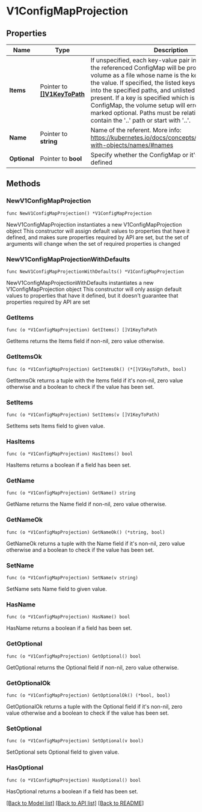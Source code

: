# V1ConfigMapProjection

## Properties

Name | Type | Description | Notes
------------ | ------------- | ------------- | -------------
**Items** | Pointer to [**[]V1KeyToPath**](V1KeyToPath.md) | If unspecified, each key-value pair in the Data field of the referenced ConfigMap will be projected into the volume as a file whose name is the key and content is the value. If specified, the listed keys will be projected into the specified paths, and unlisted keys will not be present. If a key is specified which is not present in the ConfigMap, the volume setup will error unless it is marked optional. Paths must be relative and may not contain the &#39;..&#39; path or start with &#39;..&#39;. | [optional] 
**Name** | Pointer to **string** | Name of the referent. More info: https://kubernetes.io/docs/concepts/overview/working-with-objects/names/#names | [optional] 
**Optional** | Pointer to **bool** | Specify whether the ConfigMap or it&#39;s keys must be defined | [optional] 

## Methods

### NewV1ConfigMapProjection

`func NewV1ConfigMapProjection() *V1ConfigMapProjection`

NewV1ConfigMapProjection instantiates a new V1ConfigMapProjection object
This constructor will assign default values to properties that have it defined,
and makes sure properties required by API are set, but the set of arguments
will change when the set of required properties is changed

### NewV1ConfigMapProjectionWithDefaults

`func NewV1ConfigMapProjectionWithDefaults() *V1ConfigMapProjection`

NewV1ConfigMapProjectionWithDefaults instantiates a new V1ConfigMapProjection object
This constructor will only assign default values to properties that have it defined,
but it doesn't guarantee that properties required by API are set

### GetItems

`func (o *V1ConfigMapProjection) GetItems() []V1KeyToPath`

GetItems returns the Items field if non-nil, zero value otherwise.

### GetItemsOk

`func (o *V1ConfigMapProjection) GetItemsOk() (*[]V1KeyToPath, bool)`

GetItemsOk returns a tuple with the Items field if it's non-nil, zero value otherwise
and a boolean to check if the value has been set.

### SetItems

`func (o *V1ConfigMapProjection) SetItems(v []V1KeyToPath)`

SetItems sets Items field to given value.

### HasItems

`func (o *V1ConfigMapProjection) HasItems() bool`

HasItems returns a boolean if a field has been set.

### GetName

`func (o *V1ConfigMapProjection) GetName() string`

GetName returns the Name field if non-nil, zero value otherwise.

### GetNameOk

`func (o *V1ConfigMapProjection) GetNameOk() (*string, bool)`

GetNameOk returns a tuple with the Name field if it's non-nil, zero value otherwise
and a boolean to check if the value has been set.

### SetName

`func (o *V1ConfigMapProjection) SetName(v string)`

SetName sets Name field to given value.

### HasName

`func (o *V1ConfigMapProjection) HasName() bool`

HasName returns a boolean if a field has been set.

### GetOptional

`func (o *V1ConfigMapProjection) GetOptional() bool`

GetOptional returns the Optional field if non-nil, zero value otherwise.

### GetOptionalOk

`func (o *V1ConfigMapProjection) GetOptionalOk() (*bool, bool)`

GetOptionalOk returns a tuple with the Optional field if it's non-nil, zero value otherwise
and a boolean to check if the value has been set.

### SetOptional

`func (o *V1ConfigMapProjection) SetOptional(v bool)`

SetOptional sets Optional field to given value.

### HasOptional

`func (o *V1ConfigMapProjection) HasOptional() bool`

HasOptional returns a boolean if a field has been set.


[[Back to Model list]](../README.md#documentation-for-models) [[Back to API list]](../README.md#documentation-for-api-endpoints) [[Back to README]](../README.md)



